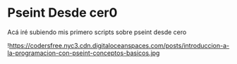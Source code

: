 # Pseint Desde cer0
Acá iré subiendo mis primero scripts sobre pseint desde cero


!https://codersfree.nyc3.cdn.digitaloceanspaces.com/posts/introduccion-a-la-programacion-con-pseint-conceptos-basicos.jpg
